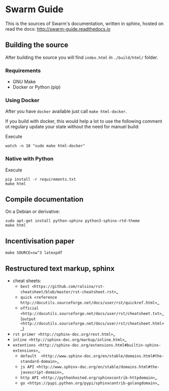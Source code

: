 # Swarm Guide

This is the sources of Swarm's documentation, written in sphinx, hosted on read the docs:
http://swarm-guide.readthedocs.io

## Building the source

After building the source you will find `index.html` in `./build/html/` folder.

### Requirements

- GNU Make
- Docker or Python (pip)

### Using Docker

After you have `docker` available just call `make html-docker`.

If you build with docker, this would help a lot to use the following comment ot regulary update your state without the need for manuel build:

Execute
```
watch -n 10 "sudo make html-docker"
```

### Native with Python

Execute
```
pip install -r requirements.txt
make html
```

## Compile documentation
On a Debian or derivative:

```
sudo apt-get install python-sphinx python3-sphinx-rtd-theme
make html
```

## Incentivisation paper

```
make SOURCE=sw^3 latexpdf
```

## Restructured text markup, sphinx

* cheat sheets:
    * `best <https://github.com/ralsina/rst-cheatsheet/blob/master/rst-cheatsheet.rst>`_
    * `quick <reference http://docutils.sourceforge.net/docs/user/rst/quickref.html>`_
    * `official <http://docutils.sourceforge.net/docs/user/rst/cheatsheet.txt>`_ (`output <http://docutils.sourceforge.net/docs/user/rst/cheatsheet.html>`_)
* `rst primer <http://sphinx-doc.org/rest.html>`_
* `inline <http://sphinx-doc.org/markup/inline.html>`_
* `extentions <http://sphinx-doc.org/extensions.html#builtin-sphinx-extensions>`_
    * `default  <http://www.sphinx-doc.org/en/stable/domains.html#the-standard-domain>`_
    * `js API <http://www.sphinx-doc.org/en/stable/domains.html#the-javascript-domain>`_
    * `http API <http://pythonhosted.org/sphinxcontrib-httpdomain>`_
    * `go <https://pypi.python.org/pypi/sphinxcontrib-golangdomain>`_
